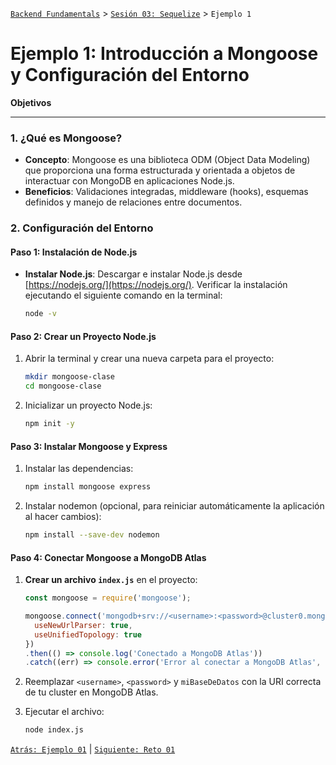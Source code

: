 [`Backend Fundamentals`](../../README.md) > [`Sesión 03: Sequelize`](../README.md) > `Ejemplo 1`

# Ejemplo 1: Introducción a Mongoose y Configuración del Entorno

**Objetivos**

---

### 1. **¿Qué es Mongoose?**
- **Concepto**: Mongoose es una biblioteca ODM (Object Data Modeling) que proporciona una forma estructurada y orientada a objetos de interactuar con MongoDB en aplicaciones Node.js.
- **Beneficios**: Validaciones integradas, middleware (hooks), esquemas definidos y manejo de relaciones entre documentos.

### 2. **Configuración del Entorno**

#### **Paso 1: Instalación de Node.js**
- **Instalar Node.js**: Descargar e instalar Node.js desde [https://nodejs.org/](https://nodejs.org/). Verificar la instalación ejecutando el siguiente comando en la terminal:
  ```bash
  node -v
  ```
  
#### **Paso 2: Crear un Proyecto Node.js**
1. Abrir la terminal y crear una nueva carpeta para el proyecto:
   ```bash
   mkdir mongoose-clase
   cd mongoose-clase
   ```

2. Inicializar un proyecto Node.js:
   ```bash
   npm init -y
   ```

#### **Paso 3: Instalar Mongoose y Express**
1. Instalar las dependencias:
   ```bash
   npm install mongoose express
   ```

2. Instalar nodemon (opcional, para reiniciar automáticamente la aplicación al hacer cambios):
   ```bash
   npm install --save-dev nodemon
   ```

#### **Paso 4: Conectar Mongoose a MongoDB Atlas**
1. **Crear un archivo `index.js`** en el proyecto:
   ```javascript
   const mongoose = require('mongoose');

   mongoose.connect('mongodb+srv://<username>:<password>@cluster0.mongodb.net/miBaseDeDatos', {
     useNewUrlParser: true,
     useUnifiedTopology: true
   })
   .then(() => console.log('Conectado a MongoDB Atlas'))
   .catch((err) => console.error('Error al conectar a MongoDB Atlas', err));
   ```

2. Reemplazar `<username>`, `<password>` y `miBaseDeDatos` con la URI correcta de tu cluster en MongoDB Atlas.

3. Ejecutar el archivo:
   ```bash
   node index.js
   ```


[`Atrás: Ejemplo 01`](../README.md) | [`Siguiente: Reto 01`](../Reto-01)

